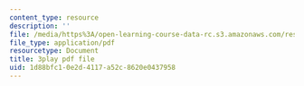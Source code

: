 ```yaml
---
content_type: resource
description: ''
file: /media/https%3A/open-learning-course-data-rc.s3.amazonaws.com/res-6-012-introduction-to-probability-spring-2018/1d88bfc10e2d4117a52c8620e0437958_JoQDJMZA7F8.pdf
file_type: application/pdf
resourcetype: Document
title: 3play pdf file
uid: 1d88bfc1-0e2d-4117-a52c-8620e0437958
---
```

